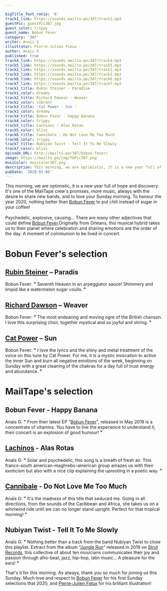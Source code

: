 ```yaml
---

bigTitle_font_ratio: '6'
track1_link: https://sounds.mailta.pe/387/track1.mp3
guestPic: guestPic387.jpg
guest_color: trippy
guest_name: Bobun Fever
category: '387'
writer: Anaïs G
illustrator: Pierre-Julien Fieux
author: Anaïs G
published: true
track4_link: https://sounds.mailta.pe/387/track4.mp3
track5_link: https://sounds.mailta.pe/387/track5.mp3
track2_link: https://sounds.mailta.pe/387/track2.mp3
track3_link: https://sounds.mailta.pe/387/track3.mp3
track6_link: https://sounds.mailta.pe/387/track6.mp3
track7_link: https://sounds.mailta.pe/387/track7.mp3
track1_title: Rubin Steiner - Paradise
track1_color: dreamy
track2_title: Richard Dawson - Weaver
track2_color: vibrant
track3_title: 'Cat Power - Sun '
track3_color: dreamy
track4_title: Bobun Fever - Happy Banana
track4_color: trippy
track5_title: Lachinos - Alas Rotas
track5_color: bliss
track6_title: Cannibale - Do Not Love Me Too Much
track6_color: trippy
track7_title: Nubiyan Twist - Tell It To Me Slowly
track7_color: bliss
episode_URL: http://mailta.pe/387/bobun-fever/
image: https://mailta.pe/img/fbPic387.png
musiColor: musiColor387.png
description: This morning, we are optimistic, it is a new year full of hope and discovery. It's one of the MailTape crew's promises, more music, always with the desire to share new bands, and to love your Sunday morning. To honour the year 2020, nothing better than Bobun Fever  to put chili instead of sugar in your coffee!
pubDate: '2020-01-05'
---
```


 This morning, we are optimistic, it is a new year full of hope and discovery. It's one of the MailTape crew's promises, more music, always with the desire to share new bands, and to love your Sunday morning. To honour the year 2020, nothing better than [Bobun Fever](https://www.facebook.com/bobunfever/) to put chili instead of sugar in your coffee! 
<br><br>
Psychedelic, explosive, causing… There are many other adjectives that could define [Bobun Fever](http://www.tricollectif.fr/bobunfever/).Originally from Orleans, this musical hybrid takes us to their planet where celebration and sharing emotions are the order of the day. A moment of communion to be lived in concert. 



# Bobun Fever's selection


## [Rubin Steiner](https://www.facebook.com/rubinsteinerofficial) – Paradis
Bobun Fever: **"** Seventh Heaven in an arpeggiator sauce! Shimmery and limpid like a watermelon sugar coulis. **"** 

## [Richard Dawson](http://richarddawson.net/) – Weaver
Bobun Fever: **"** The most endearing and moving ogre of the British chanson. I love this surprising choir, together mystical and so joyful and stiring. **"** 

## [Cat Power](https://www.catpowermusic.com/) – Sun
Bobun Fever: **"** I love the lyrics and the shiny and metal treatment of the voice on this tune by Cat Power. For me, it is a mystic invocation to active the inner Sun and burn all negative emotions of the week, beginning on Sunday with a great cleaning of the chakras for a day full of trust energy and abundance. **"** 


# MailTape's selection

## Bobun Fever - Happy Banana
Anaïs G: **"** From their latest EP "[Bobun Fever](https://bobunfever.bandcamp.com/)", released in May 2019 is a concentrate of vitamins. You have to live the experience to understand it, their concert is an explosion of good humour! **"** 

## [Lachinos](https://www.facebook.com/LachinosMusic/) - Alas Rotas
Anaïs G: **"** Solar and psychedelic, this song is a breath of fresh air. This franco-south american-maghrebo-american group amazes us with their exoticism but also with a nice clip explaining the uprooting in a poetic way. **"** 

## [Cannibale](https://cannibale.bandcamp.com/album/not-easy-to-cook) - Do Not Love Me Too Much
Anaïs G: **"** It's the madness of this title that seduced me. Going in all directions, from the sounds of the Caribbean and Africa, she takes us on a whirlwind ride until we can no longer stand upright. Perfect for that tropical morning! **"** 

## Nubiyan Twist - Tell It To Me Slowly
Anaïs G: **"** Nothing better than a track from the band Nubiyan Twist to close this playlist. Extract from the album "[Jungle Run](https://nubiyantwist.bandcamp.com/album/jungle-run)" released in 2019 on [Strut Records](http://www.strut-records.com/), this collective of about ten musicians communicates their joy and passion through afro-beat, jazz, hip-hop, latin music... A pleasure for the ears!  **"** 


That's it for this morning. As always, thank you so much for joining us this Sunday. Much love and respect to [Bobun Fever](http://www.tricollectif.fr/bobunfever/) for his first Sunday selections that 2020, and [Pierre-Julien Fieux](https://www.pierrejulienfieux.com/) for his brilliant illustration!
